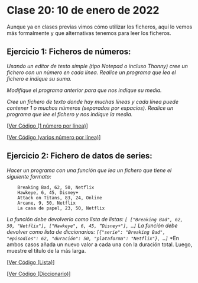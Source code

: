 # Clase 20: 10 de enero de 2022

Aunque ya en clases previas vimos cómo utilizar los ficheros, aquí lo vemos más formalmente y que alternativas tenemos para leer los ficheros.

## Ejercicio 1: Ficheros de números:
*Usando un editor de texto simple (tipo Notepad o incluso Thonny) cree un fichero con un número en cada línea. Realice un programa que lea el fichero e indique su suma.*

*Modifique el programa anterior para que nos indique su media.*

*Cree un fichero de texto donde hay muchas líneas y cada línea puede contener 1 o muchos números (separados por espacios). Realice un programa que lee el fichero y nos indique la media.*

[[Ver Código (1 número por línea)](códigos/t8e1.números1.py)]

[[Ver Código (varios número por línea)](códigos/t8e2.números2.py)]

## Ejercicio 2: Fichero de datos de series:

*Hacer un programa con una función que lea un fichero que tiene el siguiente formato:*
```
	Breaking Bad, 62, 50, Netflix
	Hawkeye, 6, 45, Disney+
	Attack on Titans, 83, 24, Online
	Arcane, 9, 50, Netflix
	La casa de papel, 23, 50, Netflix
```
*La función debe devolverlo como lista de listas: `[ ["Breaking Bad", 62, 50, "Netflix"], ["Hawkeye", 6, 45, “Disney+"], …]`*
*La función debe devolver como lista de diccionarios: `[{"serie": "Breaking Bad", "episodios": 62, "duración": 50, "plataforma": "Netflix"}, …]`*
*En ambos casos añada un nuevo valor a cada una con la duración total. Luego, muestre el título de la más larga.

[[Ver Código (Lista)](códigos/t8e3.series_listas.py)]

[[Ver Código (Diccionario)](códigos/t8e4.series_dict.py)]
